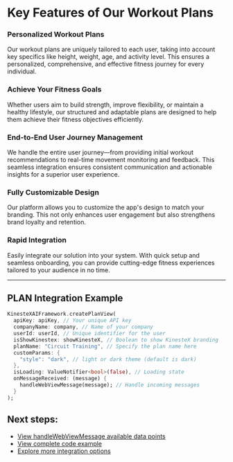 # Key Features of Our Workout Plans

### **Personalized Workout Plans**
Our workout plans are uniquely tailored to each user, taking into account key specifics like height, weight, age, and activity level. This ensures a personalized, comprehensive, and effective fitness journey for every individual.

### **Achieve Your Fitness Goals**
Whether users aim to build strength, improve flexibility, or maintain a healthy lifestyle, our structured and adaptable plans are designed to help them achieve their fitness objectives efficiently.

### **End-to-End User Journey Management**
We handle the entire user journey—from providing initial workout recommendations to real-time movement monitoring and feedback. This seamless integration ensures consistent communication and actionable insights for a superior user experience.

### **Fully Customizable Design**
Our platform allows you to customize the app's design to match your branding. This not only enhances user engagement but also strengthens brand loyalty and retention.

### **Rapid Integration**
Easily integrate our solution into your system. With quick setup and seamless onboarding, you can provide cutting-edge fitness experiences tailored to your audience in no time.

---

## **PLAN Integration Example**

```dart
KinesteXAIFramework.createPlanView(
  apiKey: apiKey, // Your unique API key
  companyName: company, // Name of your company
  userId: userId, // Unique identifier for the user
  isShowKinestex: showKinesteX, // Boolean to show KinesteX branding
  planName: "Circuit Training", // Specify the plan name here
  customParams: {
    "style": "dark", // light or dark theme (default is dark)
  },
  isLoading: ValueNotifier<bool>(false), // Loading state
  onMessageReceived: (message) { 
    handleWebViewMessage(message); // Handle incoming messages
  }
);
``` 

## Next steps:
- [View handleWebViewMessage available data points](../../data.md)
- [View complete code example](../../examples/plans.md)
- [Explore more integration options](../overview.md)